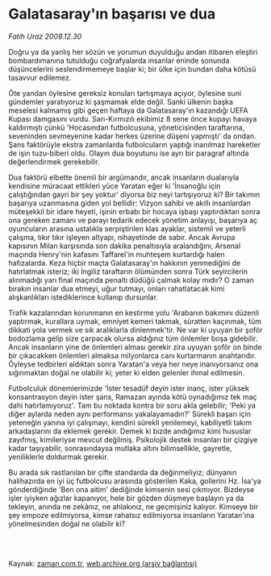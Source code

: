 # Galatasaray'ın başarısı ve dua

*Fatih Uraz 2008.12.30*

<td class="columnist-detail">
<p>Doğru ya da yanlış her sözün ve yorumun duyulduğu andan itibaren eleştiri bombardımanına tutulduğu coğrafyalarda insanlar eninde sonunda düşüncelerini seslendirmemeye başlar ki; bir ülke için bundan daha kötüsü tasavvur edilemez.</p>
<p>
<div id="haberMetinDiv">
<p>Öte yandan öylesine gereksiz konuları tartışmaya açıyor, öylesine suni gündemler yaratıyoruz ki şaşmamak elde değil. Sanki ülkenin başka meselesi kalmamış gibi geçen haftaya da Galatasaray'ın kazandığı UEFA Kupası damgasını vurdu. Sarı-Kırmızılı ekibimiz 8 sene önce kupayı havaya kaldırmıştı çünkü 'Hocasından futbolcusuna, yöneticisinden taraftarına, seveninden sevmeyenine kadar herkes üzerine düşeni yapmıştı' da ondan. Şans faktörüyle ekstra zamanlarda futbolcuların yaptığı inanılmaz hareketler de işin tuzu-biberi oldu. Olayın dua boyutunu ise ayrı bir paragraf altında değerlendirmek gerekebilir.
<p>Dua faktörü elbette önemli bir argümandır, ancak insanların dualarıyla kendisine müracaat ettikleri yüce Yaratan eğer ki 'İnsanoğlu için çalıştığından gayri bir şey yoktur' diyorsa biz neyi tartışıyoruz ki? Bir takımın başarıya uzanmasına giden yol bellidir: Vizyon sahibi ve akıllı insanlardan müteşekkil bir idare heyeti, işinin erbabı bir hocaya işbaşı yaptırdıktan sonra ona gereken zamanı ve parayı tedarik edecek yönetim anlayışı, başarıya aç oyuncuların arasına ustalıkla serpiştirilen klas ayaklar, sistemli ve yeterli çalışma, tıkır tıkır işleyen altyapı, nihayetinde de sabır. Ancak Avrupa kapısının Milan karşısında son dakika penaltısıyla aralandığını, Arsenal maçında Henry'nin kafasını Taffarel'in muhteşem kurtardığı halen hafızalarda. Keza hiçbir maçta Galatasaray'ın hakkının yenmediğini de hatırlatmak isteriz; iki İngiliz taraftarın ölümünden sonra Türk seyircilerin alınmadığı yarı final maçında penaltı düdüğü çalmak kolay mıdır? O zaman bırakın insanlar dua etmeyi, uğur tutmayı, onları rahatlatacak kimi alışkanlıkları istediklerince kullanıp dursunlar.
<p>Trafik kazalarından korunmanın en kestirme yolu 'Arabanın bakımını düzenli yaptırmak, kurallara uymak, emniyet kemeri takmak, süratten kaçınmak, tüm dikkati yola vermek ve sık aralıklarla dinlenmek'tir. Ne var ki uyuyan bir şoför bodozlama gelip size çarpacak olursa aldığınız tüm önlemler boşa gidebilir. Ancak insanların yine de önlemleri alması gerekir zira uyuyan şoför on binde bir çıkacakken önlemleri almaksa milyonlarca canı kurtarmanın anahtarıdır. Öyleyse tedbirleri aldıktan sonra Yaratan'a veya her neye inanıyorsanız ona sığınmaktan doğal ne olabilir ki; yeter ki elden gelenler ihmal edilmesin.
<p>Futbolculuk dönemlerimizde 'İster tesadüf deyin ister inanç, ister yüksek konsantrasyon deyin ister şans, Ramazan ayında kötü oynadığımız tek maç dahi hatırlamıyoruz'. Tam bu noktada kontra bir soru akla gelebilir; 'Peki ya diğer aylarda neden aynı performansı yakalayamadın?' Sürekli başarı için yeteneğin yanına iyi çalışmayı, kendini sürekli yenilemeyi, kabiliyetli takım arkadaşlarını da eklemek gerekir. Demek ki bizde andığımız kimi hususlar zayıfmış, kimileriyse mevcut değilmiş. Psikolojik destek insanları bir çizgiye kadar taşıyabilir, sonrasındaysa mutlaka altını bilimsellikle, gayretle, yeniliklerle doldurmak gerekir.
<p>Bu arada sık rastlanılan bir çifte standarda da değinmeliyiz; dünyanın halihazırda en iyi üç futbolcusu arasında gösterilen Kaka, gollerini Hz. İsa'ya gönderdiğinde 'Ben ona aitim' dediğinde kimsenin sesi çıkmıyor. Bizdeyse işler iyiyken ağızlar kapanıyor, hele bir gözden düşmeye başlayın ya da tekleyin, anında ne zekânız, ne ahlakınız, ne geçmişiniz kalıyor. Kimseye bir şey empoze edilmiyorsa, kimse rahatsız edilmiyorsa insanların Yaratan'ına yönelmesinden doğal ne olabilir ki?</p></p></p></p></p></div>
</p>


<p><br>
		 </br></p></td>

Kaynak: [zaman.com.tr](http://zaman.com.tr/yazar.do?yazino=789691), [web.archive.org (arşiv bağlantısı)](http://web.archive.org/web/20111124054420/http://www.zaman.com.tr:80/yazar.do?yazino=789691)
